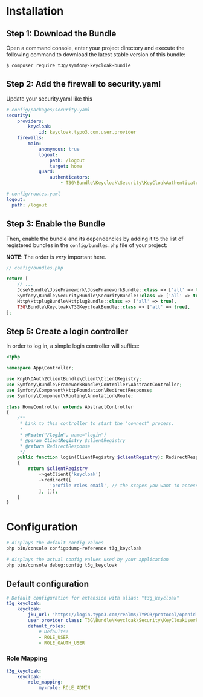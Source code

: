# Installation

## Step 1: Download the Bundle

Open a command console, enter your project directory and execute the
following command to download the latest stable version of this bundle:

```console
$ composer require t3g/symfony-keycloak-bundle
```

## Step 2: Add the firewall to security.yaml

Update your security.yaml like this

```yaml
# config/packages/security.yaml
security:
    providers:
        keycloak:
            id: keycloak.typo3.com.user.provider
    firewalls:
        main:
            anonymous: true
            logout:
                path: /logout
                target: home
            guard:
                authenticators:
                    - T3G\Bundle\Keycloak\Security\KeyCloakAuthenticator
```

```yaml
# config/routes.yaml
logout:
  path: /logout
```

## Step 3: Enable the Bundle

Then, enable the bundle and its dependencies by adding it to the list of registered bundles
in the `config/bundles.php` file of your project:

**NOTE**: The order is *very* important here.

```php
// config/bundles.php

return [
    // ...
    Jose\Bundle\JoseFramework\JoseFrameworkBundle::class => ['all' => true],
    Symfony\Bundle\SecurityBundle\SecurityBundle::class => ['all' => true],
    Http\HttplugBundle\HttplugBundle::class => ['all' => true],
    T3G\Bundle\Keycloak\T3GKeycloakBundle::class => ['all' => true],
];
```

## Step 5: Create a login controller

In order to log in, a simple login controller will suffice:

```php
<?php

namespace App\Controller;

use KnpU\OAuth2ClientBundle\Client\ClientRegistry;
use Symfony\Bundle\FrameworkBundle\Controller\AbstractController;
use Symfony\Component\HttpFoundation\RedirectResponse;
use Symfony\Component\Routing\Annotation\Route;

class HomeController extends AbstractController
{
    /**
     * Link to this controller to start the "connect" process.
     *
     * @Route("/login", name="login")
     * @param ClientRegistry $clientRegistry
     * @return RedirectResponse
     */
    public function login(ClientRegistry $clientRegistry): RedirectResponse
    {
        return $clientRegistry
            ->getClient('keycloak')
            ->redirect([
                'profile roles email', // the scopes you want to access
            ], []);
    }
}
```

# Configuration

```bash
# displays the default config values
php bin/console config:dump-reference t3g_keycloak

# displays the actual config values used by your application
php bin/console debug:config t3g_keycloak 
```

## Default configuration

```yaml
# Default configuration for extension with alias: "t3g_keycloak"
t3g_keycloak:
    keycloak:
        jku_url: 'https://login.typo3.com/realms/TYPO3/protocol/openid-connect/certs'
        user_provider_class: T3G\Bundle\Keycloak\Security\KeyCloakUserProvider
        default_roles:
            # Defaults:
            - ROLE_USER
            - ROLE_OAUTH_USER
```

### Role Mapping

```yaml
t3g_keycloak:
    keycloak:
        role_mapping:
            my-role: ROLE_ADMIN
```
